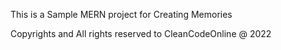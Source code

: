 This is a Sample MERN project for Creating Memories

Copyrights and All rights reserved to CleanCodeOnline @ 2022
